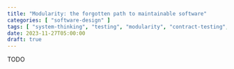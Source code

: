 ```yaml
---
title: "Modularity: the forgotten path to maintainable software"
categories: [ "software-design" ]
tags: [ "system-thinking", "testing", "modularity", "contract-testing", "software design" ]
date: 2023-11-27T05:00:00
draft: true
---
```


TODO